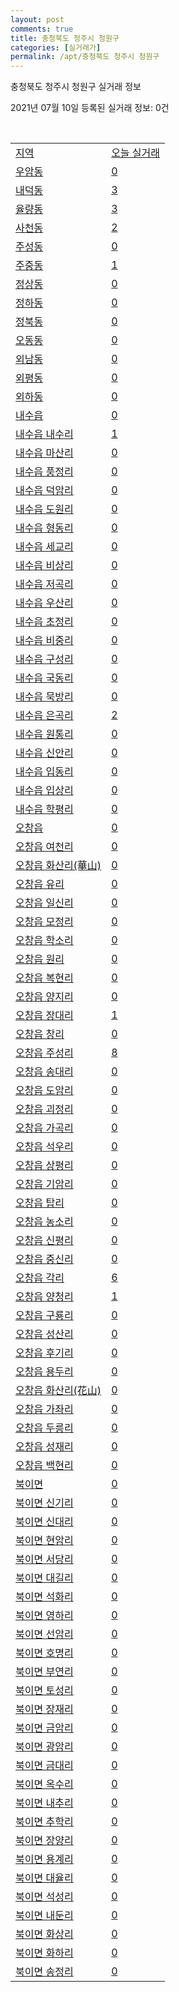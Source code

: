 ```yaml
---
layout: post
comments: true
title: 충청북도 청주시 청원구
categories: [실거래가]
permalink: /apt/충청북도 청주시 청원구
---
```


충청북도 청주시 청원구 실거래 정보

2021년 07월 10일 등록된 실거래 정보: 0건

<script type="text/javascript">
  google.charts.load('current', {'packages':['corechart']});
  google.charts.setOnLoadCallback(drawChart);

  function drawChart() {
    var data = google.visualization.arrayToDataTable([['거래일', '매매', '전월세', '전매'], ['20-07', 114, 285, 10], ['20-08', 145, 394, 16], ['20-09', 181, 417, 14], ['20-10', 222, 407, 12], ['20-11', 327, 332, 28], ['20-12', 402, 364, 15], ['21-01', 430, 338, 14], ['21-02', 329, 364, 13], ['21-03', 304, 384, 11], ['21-04', 243, 299, 19], ['21-05', 261, 211, 17], ['21-06', 179, 194, 14], ['21-07', 15, 27, 2]]);

    var options = {
      title: '최근 1년간 유형별 거래량 추이',
      legend: { position: 'bottom' }
    };

    var chart = new google.visualization.LineChart(document.getElementById('columnchart_material'));
    chart.draw(data, (options));
  }
</script>

<div id="columnchart_material" style="width: 95%; margin-left: -35px"></div>
<br>
<table class="sortable">
  <tr>
    <td><a href="#">지역</a></td>
    <td><a href="#">오늘 실거래</a></td>
  </tr>

  
  <tr class="item">
    <td><a href="충청북도 청주시 청원구 우암동">우암동</a></td>
    <td><a href="충청북도 청주시 청원구 우암동">0</a></td>
  </tr>
    

  <tr class="item">
    <td><a href="충청북도 청주시 청원구 내덕동">내덕동</a></td>
    <td><a href="충청북도 청주시 청원구 내덕동">3</a></td>
  </tr>
    

  <tr class="item">
    <td><a href="충청북도 청주시 청원구 율량동">율량동</a></td>
    <td><a href="충청북도 청주시 청원구 율량동">3</a></td>
  </tr>
    

  <tr class="item">
    <td><a href="충청북도 청주시 청원구 사천동">사천동</a></td>
    <td><a href="충청북도 청주시 청원구 사천동">2</a></td>
  </tr>
    

  <tr class="item">
    <td><a href="충청북도 청주시 청원구 주성동">주성동</a></td>
    <td><a href="충청북도 청주시 청원구 주성동">0</a></td>
  </tr>
    

  <tr class="item">
    <td><a href="충청북도 청주시 청원구 주중동">주중동</a></td>
    <td><a href="충청북도 청주시 청원구 주중동">1</a></td>
  </tr>
    

  <tr class="item">
    <td><a href="충청북도 청주시 청원구 정상동">정상동</a></td>
    <td><a href="충청북도 청주시 청원구 정상동">0</a></td>
  </tr>
    

  <tr class="item">
    <td><a href="충청북도 청주시 청원구 정하동">정하동</a></td>
    <td><a href="충청북도 청주시 청원구 정하동">0</a></td>
  </tr>
    

  <tr class="item">
    <td><a href="충청북도 청주시 청원구 정북동">정북동</a></td>
    <td><a href="충청북도 청주시 청원구 정북동">0</a></td>
  </tr>
    

  <tr class="item">
    <td><a href="충청북도 청주시 청원구 오동동">오동동</a></td>
    <td><a href="충청북도 청주시 청원구 오동동">0</a></td>
  </tr>
    

  <tr class="item">
    <td><a href="충청북도 청주시 청원구 외남동">외남동</a></td>
    <td><a href="충청북도 청주시 청원구 외남동">0</a></td>
  </tr>
    

  <tr class="item">
    <td><a href="충청북도 청주시 청원구 외평동">외평동</a></td>
    <td><a href="충청북도 청주시 청원구 외평동">0</a></td>
  </tr>
    

  <tr class="item">
    <td><a href="충청북도 청주시 청원구 외하동">외하동</a></td>
    <td><a href="충청북도 청주시 청원구 외하동">0</a></td>
  </tr>
    

  <tr class="item">
    <td><a href="충청북도 청주시 청원구 내수읍">내수읍</a></td>
    <td><a href="충청북도 청주시 청원구 내수읍">0</a></td>
  </tr>
    

  <tr class="item">
    <td><a href="충청북도 청주시 청원구 내수읍 내수리">내수읍 내수리</a></td>
    <td><a href="충청북도 청주시 청원구 내수읍 내수리">1</a></td>
  </tr>
    

  <tr class="item">
    <td><a href="충청북도 청주시 청원구 내수읍 마산리">내수읍 마산리</a></td>
    <td><a href="충청북도 청주시 청원구 내수읍 마산리">0</a></td>
  </tr>
    

  <tr class="item">
    <td><a href="충청북도 청주시 청원구 내수읍 풍정리">내수읍 풍정리</a></td>
    <td><a href="충청북도 청주시 청원구 내수읍 풍정리">0</a></td>
  </tr>
    

  <tr class="item">
    <td><a href="충청북도 청주시 청원구 내수읍 덕암리">내수읍 덕암리</a></td>
    <td><a href="충청북도 청주시 청원구 내수읍 덕암리">0</a></td>
  </tr>
    

  <tr class="item">
    <td><a href="충청북도 청주시 청원구 내수읍 도원리">내수읍 도원리</a></td>
    <td><a href="충청북도 청주시 청원구 내수읍 도원리">0</a></td>
  </tr>
    

  <tr class="item">
    <td><a href="충청북도 청주시 청원구 내수읍 형동리">내수읍 형동리</a></td>
    <td><a href="충청북도 청주시 청원구 내수읍 형동리">0</a></td>
  </tr>
    

  <tr class="item">
    <td><a href="충청북도 청주시 청원구 내수읍 세교리">내수읍 세교리</a></td>
    <td><a href="충청북도 청주시 청원구 내수읍 세교리">0</a></td>
  </tr>
    

  <tr class="item">
    <td><a href="충청북도 청주시 청원구 내수읍 비상리">내수읍 비상리</a></td>
    <td><a href="충청북도 청주시 청원구 내수읍 비상리">0</a></td>
  </tr>
    

  <tr class="item">
    <td><a href="충청북도 청주시 청원구 내수읍 저곡리">내수읍 저곡리</a></td>
    <td><a href="충청북도 청주시 청원구 내수읍 저곡리">0</a></td>
  </tr>
    

  <tr class="item">
    <td><a href="충청북도 청주시 청원구 내수읍 우산리">내수읍 우산리</a></td>
    <td><a href="충청북도 청주시 청원구 내수읍 우산리">0</a></td>
  </tr>
    

  <tr class="item">
    <td><a href="충청북도 청주시 청원구 내수읍 초정리">내수읍 초정리</a></td>
    <td><a href="충청북도 청주시 청원구 내수읍 초정리">0</a></td>
  </tr>
    

  <tr class="item">
    <td><a href="충청북도 청주시 청원구 내수읍 비중리">내수읍 비중리</a></td>
    <td><a href="충청북도 청주시 청원구 내수읍 비중리">0</a></td>
  </tr>
    

  <tr class="item">
    <td><a href="충청북도 청주시 청원구 내수읍 구성리">내수읍 구성리</a></td>
    <td><a href="충청북도 청주시 청원구 내수읍 구성리">0</a></td>
  </tr>
    

  <tr class="item">
    <td><a href="충청북도 청주시 청원구 내수읍 국동리">내수읍 국동리</a></td>
    <td><a href="충청북도 청주시 청원구 내수읍 국동리">0</a></td>
  </tr>
    

  <tr class="item">
    <td><a href="충청북도 청주시 청원구 내수읍 묵방리">내수읍 묵방리</a></td>
    <td><a href="충청북도 청주시 청원구 내수읍 묵방리">0</a></td>
  </tr>
    

  <tr class="item">
    <td><a href="충청북도 청주시 청원구 내수읍 은곡리">내수읍 은곡리</a></td>
    <td><a href="충청북도 청주시 청원구 내수읍 은곡리">2</a></td>
  </tr>
    

  <tr class="item">
    <td><a href="충청북도 청주시 청원구 내수읍 원통리">내수읍 원통리</a></td>
    <td><a href="충청북도 청주시 청원구 내수읍 원통리">0</a></td>
  </tr>
    

  <tr class="item">
    <td><a href="충청북도 청주시 청원구 내수읍 신안리">내수읍 신안리</a></td>
    <td><a href="충청북도 청주시 청원구 내수읍 신안리">0</a></td>
  </tr>
    

  <tr class="item">
    <td><a href="충청북도 청주시 청원구 내수읍 입동리">내수읍 입동리</a></td>
    <td><a href="충청북도 청주시 청원구 내수읍 입동리">0</a></td>
  </tr>
    

  <tr class="item">
    <td><a href="충청북도 청주시 청원구 내수읍 입상리">내수읍 입상리</a></td>
    <td><a href="충청북도 청주시 청원구 내수읍 입상리">0</a></td>
  </tr>
    

  <tr class="item">
    <td><a href="충청북도 청주시 청원구 내수읍 학평리">내수읍 학평리</a></td>
    <td><a href="충청북도 청주시 청원구 내수읍 학평리">0</a></td>
  </tr>
    

  <tr class="item">
    <td><a href="충청북도 청주시 청원구 오창읍">오창읍</a></td>
    <td><a href="충청북도 청주시 청원구 오창읍">0</a></td>
  </tr>
    

  <tr class="item">
    <td><a href="충청북도 청주시 청원구 오창읍 여천리">오창읍 여천리</a></td>
    <td><a href="충청북도 청주시 청원구 오창읍 여천리">0</a></td>
  </tr>
    

  <tr class="item">
    <td><a href="충청북도 청주시 청원구 오창읍 화산리(華山)">오창읍 화산리(華山)</a></td>
    <td><a href="충청북도 청주시 청원구 오창읍 화산리(華山)">0</a></td>
  </tr>
    

  <tr class="item">
    <td><a href="충청북도 청주시 청원구 오창읍 유리">오창읍 유리</a></td>
    <td><a href="충청북도 청주시 청원구 오창읍 유리">0</a></td>
  </tr>
    

  <tr class="item">
    <td><a href="충청북도 청주시 청원구 오창읍 일신리">오창읍 일신리</a></td>
    <td><a href="충청북도 청주시 청원구 오창읍 일신리">0</a></td>
  </tr>
    

  <tr class="item">
    <td><a href="충청북도 청주시 청원구 오창읍 모정리">오창읍 모정리</a></td>
    <td><a href="충청북도 청주시 청원구 오창읍 모정리">0</a></td>
  </tr>
    

  <tr class="item">
    <td><a href="충청북도 청주시 청원구 오창읍 학소리">오창읍 학소리</a></td>
    <td><a href="충청북도 청주시 청원구 오창읍 학소리">0</a></td>
  </tr>
    

  <tr class="item">
    <td><a href="충청북도 청주시 청원구 오창읍 원리">오창읍 원리</a></td>
    <td><a href="충청북도 청주시 청원구 오창읍 원리">0</a></td>
  </tr>
    

  <tr class="item">
    <td><a href="충청북도 청주시 청원구 오창읍 복현리">오창읍 복현리</a></td>
    <td><a href="충청북도 청주시 청원구 오창읍 복현리">0</a></td>
  </tr>
    

  <tr class="item">
    <td><a href="충청북도 청주시 청원구 오창읍 양지리">오창읍 양지리</a></td>
    <td><a href="충청북도 청주시 청원구 오창읍 양지리">0</a></td>
  </tr>
    

  <tr class="item">
    <td><a href="충청북도 청주시 청원구 오창읍 장대리">오창읍 장대리</a></td>
    <td><a href="충청북도 청주시 청원구 오창읍 장대리">1</a></td>
  </tr>
    

  <tr class="item">
    <td><a href="충청북도 청주시 청원구 오창읍 창리">오창읍 창리</a></td>
    <td><a href="충청북도 청주시 청원구 오창읍 창리">0</a></td>
  </tr>
    

  <tr class="item">
    <td><a href="충청북도 청주시 청원구 오창읍 주성리">오창읍 주성리</a></td>
    <td><a href="충청북도 청주시 청원구 오창읍 주성리">8</a></td>
  </tr>
    

  <tr class="item">
    <td><a href="충청북도 청주시 청원구 오창읍 송대리">오창읍 송대리</a></td>
    <td><a href="충청북도 청주시 청원구 오창읍 송대리">0</a></td>
  </tr>
    

  <tr class="item">
    <td><a href="충청북도 청주시 청원구 오창읍 도암리">오창읍 도암리</a></td>
    <td><a href="충청북도 청주시 청원구 오창읍 도암리">0</a></td>
  </tr>
    

  <tr class="item">
    <td><a href="충청북도 청주시 청원구 오창읍 괴정리">오창읍 괴정리</a></td>
    <td><a href="충청북도 청주시 청원구 오창읍 괴정리">0</a></td>
  </tr>
    

  <tr class="item">
    <td><a href="충청북도 청주시 청원구 오창읍 가곡리">오창읍 가곡리</a></td>
    <td><a href="충청북도 청주시 청원구 오창읍 가곡리">0</a></td>
  </tr>
    

  <tr class="item">
    <td><a href="충청북도 청주시 청원구 오창읍 석우리">오창읍 석우리</a></td>
    <td><a href="충청북도 청주시 청원구 오창읍 석우리">0</a></td>
  </tr>
    

  <tr class="item">
    <td><a href="충청북도 청주시 청원구 오창읍 상평리">오창읍 상평리</a></td>
    <td><a href="충청북도 청주시 청원구 오창읍 상평리">0</a></td>
  </tr>
    

  <tr class="item">
    <td><a href="충청북도 청주시 청원구 오창읍 기암리">오창읍 기암리</a></td>
    <td><a href="충청북도 청주시 청원구 오창읍 기암리">0</a></td>
  </tr>
    

  <tr class="item">
    <td><a href="충청북도 청주시 청원구 오창읍 탑리">오창읍 탑리</a></td>
    <td><a href="충청북도 청주시 청원구 오창읍 탑리">0</a></td>
  </tr>
    

  <tr class="item">
    <td><a href="충청북도 청주시 청원구 오창읍 농소리">오창읍 농소리</a></td>
    <td><a href="충청북도 청주시 청원구 오창읍 농소리">0</a></td>
  </tr>
    

  <tr class="item">
    <td><a href="충청북도 청주시 청원구 오창읍 신평리">오창읍 신평리</a></td>
    <td><a href="충청북도 청주시 청원구 오창읍 신평리">0</a></td>
  </tr>
    

  <tr class="item">
    <td><a href="충청북도 청주시 청원구 오창읍 중신리">오창읍 중신리</a></td>
    <td><a href="충청북도 청주시 청원구 오창읍 중신리">0</a></td>
  </tr>
    

  <tr class="item">
    <td><a href="충청북도 청주시 청원구 오창읍 각리">오창읍 각리</a></td>
    <td><a href="충청북도 청주시 청원구 오창읍 각리">6</a></td>
  </tr>
    

  <tr class="item">
    <td><a href="충청북도 청주시 청원구 오창읍 양청리">오창읍 양청리</a></td>
    <td><a href="충청북도 청주시 청원구 오창읍 양청리">1</a></td>
  </tr>
    

  <tr class="item">
    <td><a href="충청북도 청주시 청원구 오창읍 구룡리">오창읍 구룡리</a></td>
    <td><a href="충청북도 청주시 청원구 오창읍 구룡리">0</a></td>
  </tr>
    

  <tr class="item">
    <td><a href="충청북도 청주시 청원구 오창읍 성산리">오창읍 성산리</a></td>
    <td><a href="충청북도 청주시 청원구 오창읍 성산리">0</a></td>
  </tr>
    

  <tr class="item">
    <td><a href="충청북도 청주시 청원구 오창읍 후기리">오창읍 후기리</a></td>
    <td><a href="충청북도 청주시 청원구 오창읍 후기리">0</a></td>
  </tr>
    

  <tr class="item">
    <td><a href="충청북도 청주시 청원구 오창읍 용두리">오창읍 용두리</a></td>
    <td><a href="충청북도 청주시 청원구 오창읍 용두리">0</a></td>
  </tr>
    

  <tr class="item">
    <td><a href="충청북도 청주시 청원구 오창읍 화산리(花山)">오창읍 화산리(花山)</a></td>
    <td><a href="충청북도 청주시 청원구 오창읍 화산리(花山)">0</a></td>
  </tr>
    

  <tr class="item">
    <td><a href="충청북도 청주시 청원구 오창읍 가좌리">오창읍 가좌리</a></td>
    <td><a href="충청북도 청주시 청원구 오창읍 가좌리">0</a></td>
  </tr>
    

  <tr class="item">
    <td><a href="충청북도 청주시 청원구 오창읍 두릉리">오창읍 두릉리</a></td>
    <td><a href="충청북도 청주시 청원구 오창읍 두릉리">0</a></td>
  </tr>
    

  <tr class="item">
    <td><a href="충청북도 청주시 청원구 오창읍 성재리">오창읍 성재리</a></td>
    <td><a href="충청북도 청주시 청원구 오창읍 성재리">0</a></td>
  </tr>
    

  <tr class="item">
    <td><a href="충청북도 청주시 청원구 오창읍 백현리">오창읍 백현리</a></td>
    <td><a href="충청북도 청주시 청원구 오창읍 백현리">0</a></td>
  </tr>
    

  <tr class="item">
    <td><a href="충청북도 청주시 청원구 북이면">북이면</a></td>
    <td><a href="충청북도 청주시 청원구 북이면">0</a></td>
  </tr>
    

  <tr class="item">
    <td><a href="충청북도 청주시 청원구 북이면 신기리">북이면 신기리</a></td>
    <td><a href="충청북도 청주시 청원구 북이면 신기리">0</a></td>
  </tr>
    

  <tr class="item">
    <td><a href="충청북도 청주시 청원구 북이면 신대리">북이면 신대리</a></td>
    <td><a href="충청북도 청주시 청원구 북이면 신대리">0</a></td>
  </tr>
    

  <tr class="item">
    <td><a href="충청북도 청주시 청원구 북이면 현암리">북이면 현암리</a></td>
    <td><a href="충청북도 청주시 청원구 북이면 현암리">0</a></td>
  </tr>
    

  <tr class="item">
    <td><a href="충청북도 청주시 청원구 북이면 서당리">북이면 서당리</a></td>
    <td><a href="충청북도 청주시 청원구 북이면 서당리">0</a></td>
  </tr>
    

  <tr class="item">
    <td><a href="충청북도 청주시 청원구 북이면 대길리">북이면 대길리</a></td>
    <td><a href="충청북도 청주시 청원구 북이면 대길리">0</a></td>
  </tr>
    

  <tr class="item">
    <td><a href="충청북도 청주시 청원구 북이면 석화리">북이면 석화리</a></td>
    <td><a href="충청북도 청주시 청원구 북이면 석화리">0</a></td>
  </tr>
    

  <tr class="item">
    <td><a href="충청북도 청주시 청원구 북이면 영하리">북이면 영하리</a></td>
    <td><a href="충청북도 청주시 청원구 북이면 영하리">0</a></td>
  </tr>
    

  <tr class="item">
    <td><a href="충청북도 청주시 청원구 북이면 선암리">북이면 선암리</a></td>
    <td><a href="충청북도 청주시 청원구 북이면 선암리">0</a></td>
  </tr>
    

  <tr class="item">
    <td><a href="충청북도 청주시 청원구 북이면 호명리">북이면 호명리</a></td>
    <td><a href="충청북도 청주시 청원구 북이면 호명리">0</a></td>
  </tr>
    

  <tr class="item">
    <td><a href="충청북도 청주시 청원구 북이면 부연리">북이면 부연리</a></td>
    <td><a href="충청북도 청주시 청원구 북이면 부연리">0</a></td>
  </tr>
    

  <tr class="item">
    <td><a href="충청북도 청주시 청원구 북이면 토성리">북이면 토성리</a></td>
    <td><a href="충청북도 청주시 청원구 북이면 토성리">0</a></td>
  </tr>
    

  <tr class="item">
    <td><a href="충청북도 청주시 청원구 북이면 장재리">북이면 장재리</a></td>
    <td><a href="충청북도 청주시 청원구 북이면 장재리">0</a></td>
  </tr>
    

  <tr class="item">
    <td><a href="충청북도 청주시 청원구 북이면 금암리">북이면 금암리</a></td>
    <td><a href="충청북도 청주시 청원구 북이면 금암리">0</a></td>
  </tr>
    

  <tr class="item">
    <td><a href="충청북도 청주시 청원구 북이면 광암리">북이면 광암리</a></td>
    <td><a href="충청북도 청주시 청원구 북이면 광암리">0</a></td>
  </tr>
    

  <tr class="item">
    <td><a href="충청북도 청주시 청원구 북이면 금대리">북이면 금대리</a></td>
    <td><a href="충청북도 청주시 청원구 북이면 금대리">0</a></td>
  </tr>
    

  <tr class="item">
    <td><a href="충청북도 청주시 청원구 북이면 옥수리">북이면 옥수리</a></td>
    <td><a href="충청북도 청주시 청원구 북이면 옥수리">0</a></td>
  </tr>
    

  <tr class="item">
    <td><a href="충청북도 청주시 청원구 북이면 내추리">북이면 내추리</a></td>
    <td><a href="충청북도 청주시 청원구 북이면 내추리">0</a></td>
  </tr>
    

  <tr class="item">
    <td><a href="충청북도 청주시 청원구 북이면 추학리">북이면 추학리</a></td>
    <td><a href="충청북도 청주시 청원구 북이면 추학리">0</a></td>
  </tr>
    

  <tr class="item">
    <td><a href="충청북도 청주시 청원구 북이면 장양리">북이면 장양리</a></td>
    <td><a href="충청북도 청주시 청원구 북이면 장양리">0</a></td>
  </tr>
    

  <tr class="item">
    <td><a href="충청북도 청주시 청원구 북이면 용계리">북이면 용계리</a></td>
    <td><a href="충청북도 청주시 청원구 북이면 용계리">0</a></td>
  </tr>
    

  <tr class="item">
    <td><a href="충청북도 청주시 청원구 북이면 대율리">북이면 대율리</a></td>
    <td><a href="충청북도 청주시 청원구 북이면 대율리">0</a></td>
  </tr>
    

  <tr class="item">
    <td><a href="충청북도 청주시 청원구 북이면 석성리">북이면 석성리</a></td>
    <td><a href="충청북도 청주시 청원구 북이면 석성리">0</a></td>
  </tr>
    

  <tr class="item">
    <td><a href="충청북도 청주시 청원구 북이면 내둔리">북이면 내둔리</a></td>
    <td><a href="충청북도 청주시 청원구 북이면 내둔리">0</a></td>
  </tr>
    

  <tr class="item">
    <td><a href="충청북도 청주시 청원구 북이면 화상리">북이면 화상리</a></td>
    <td><a href="충청북도 청주시 청원구 북이면 화상리">0</a></td>
  </tr>
    

  <tr class="item">
    <td><a href="충청북도 청주시 청원구 북이면 화하리">북이면 화하리</a></td>
    <td><a href="충청북도 청주시 청원구 북이면 화하리">0</a></td>
  </tr>
    

  <tr class="item">
    <td><a href="충청북도 청주시 청원구 북이면 송정리">북이면 송정리</a></td>
    <td><a href="충청북도 청주시 청원구 북이면 송정리">0</a></td>
  </tr>
    


</table>


    